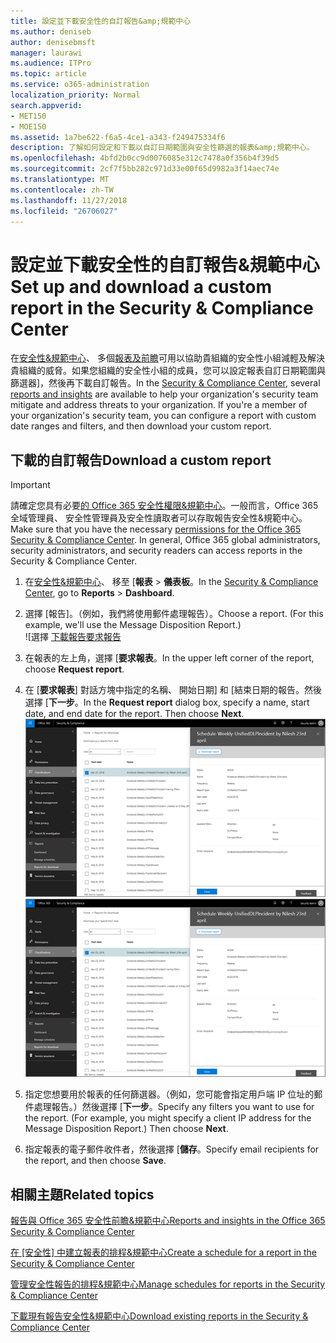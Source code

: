 ```yaml
---
title: 設定並下載安全性的自訂報告&amp;規範中心
ms.author: deniseb
author: denisebmsft
manager: laurawi
ms.audience: ITPro
ms.topic: article
ms.service: o365-administration
localization_priority: Normal
search.appverid:
- MET150
- MOE150
ms.assetid: 1a7be622-f6a5-4ce1-a343-f249475334f6
description: 了解如何設定和下載以自訂日期範圍與安全性篩選的報表&amp;規範中心。
ms.openlocfilehash: 4bfd2b0cc9d0076085e312c7478a0f356b4f39d5
ms.sourcegitcommit: 2cf7f5bb282c971d33e00f65d9982a3f14aec74e
ms.translationtype: MT
ms.contentlocale: zh-TW
ms.lasthandoff: 11/27/2018
ms.locfileid: "26706027"
---
```

# <a name="set-up-and-download-a-custom-report-in-the-security-amp-compliance-center"></a><span data-ttu-id="40afd-103">設定並下載安全性的自訂報告&amp;規範中心</span><span class="sxs-lookup"><span data-stu-id="40afd-103">Set up and download a custom report in the Security &amp; Compliance Center</span></span>

<span data-ttu-id="40afd-p101">在[安全性&amp;規範中心](https://security.microsoft.com)、 多個[報表及前瞻](reports-and-insights-in-security-and-compliance.md)可用以協助貴組織的安全性小組減輕及解決貴組織的威脅。如果您組織的安全性小組的成員，您可以設定報表自訂日期範圍與篩選器]，然後再下載自訂報告。</span><span class="sxs-lookup"><span data-stu-id="40afd-p101">In the [Security &amp; Compliance Center](https://security.microsoft.com), several [reports and insights](reports-and-insights-in-security-and-compliance.md) are available to help your organization's security team mitigate and address threats to your organization. If you're a member of your organization's security team, you can configure a report with custom date ranges and filters, and then download your custom report.</span></span> 
  
## <a name="download-a-custom-report"></a><span data-ttu-id="40afd-106">下載的自訂報告</span><span class="sxs-lookup"><span data-stu-id="40afd-106">Download a custom report</span></span>

> [!IMPORTANT]
> <span data-ttu-id="40afd-p102">請確定您具有必要[的 Office 365 安全性權限&amp;規範中心](permissions-in-the-security-and-compliance-center.md)。一般而言，Office 365 全域管理員、 安全性管理員及安全性讀取者可以存取報告安全性&amp;規範中心。</span><span class="sxs-lookup"><span data-stu-id="40afd-p102">Make sure that you have the necessary [permissions for the Office 365 Security &amp; Compliance Center](permissions-in-the-security-and-compliance-center.md). In general, Office 365 global administrators, security administrators, and security readers can access reports in the Security &amp; Compliance Center.</span></span> 
  
1. <span data-ttu-id="40afd-109">在[安全性&amp;規範中心](https://security.microsoft.com)、 移至 [**報表** \> **儀表板**。</span><span class="sxs-lookup"><span data-stu-id="40afd-109">In the [Security &amp; Compliance Center](https://security.microsoft.com), go to **Reports** \> **Dashboard**.</span></span>
    
2. <span data-ttu-id="40afd-p103">選擇 [報告]。（例如，我們將使用郵件處理報告）。</span><span class="sxs-lookup"><span data-stu-id="40afd-p103">Choose a report. (For this example, we'll use the Message Disposition Report.)</span></span><br/>![選擇 [下載報告要求報告](media/b566925d-b9d9-453d-9bdd-f2637c7ba140.png)
  
3. <span data-ttu-id="40afd-113">在報表的左上角，選擇 [**要求報表**。</span><span class="sxs-lookup"><span data-stu-id="40afd-113">In the upper left corner of the report, choose **Request report**.</span></span>
    
4. <span data-ttu-id="40afd-p104">在 [**要求報表**] 對話方塊中指定的名稱、 開始日期] 和 [結束日期的報告。然後選擇 [**下一步**。</span><span class="sxs-lookup"><span data-stu-id="40afd-p104">In the **Request report** dialog box, specify a name, start date, and end date for the report. Then choose **Next**.</span></span><br/><span data-ttu-id="40afd-116">![安全性&amp;規範中心選擇報告\>下載報告](media/65e625f5-c98c-49fc-9c1f-8c80ec8308fd.png)</span><span class="sxs-lookup"><span data-stu-id="40afd-116">![In the Security &amp; Compliance Center, choose Reports \> Reports for download](media/65e625f5-c98c-49fc-9c1f-8c80ec8308fd.png)</span></span>
  
5. <span data-ttu-id="40afd-p105">指定您想要用於報表的任何篩選器。（例如，您可能會指定用戶端 IP 位址的郵件處理報告。）然後選擇 [**下一步**。</span><span class="sxs-lookup"><span data-stu-id="40afd-p105">Specify any filters you want to use for the report. (For example, you might specify a client IP address for the Message Disposition Report.) Then choose **Next**.</span></span>
    
6. <span data-ttu-id="40afd-119">指定報表的電子郵件收件者，然後選擇 [**儲存**。</span><span class="sxs-lookup"><span data-stu-id="40afd-119">Specify email recipients for the report, and then choose **Save**.</span></span>
    
## <a name="related-topics"></a><span data-ttu-id="40afd-120">相關主題</span><span class="sxs-lookup"><span data-stu-id="40afd-120">Related topics</span></span>

[<span data-ttu-id="40afd-121">報告與 Office 365 安全性前瞻&amp;規範中心</span><span class="sxs-lookup"><span data-stu-id="40afd-121">Reports and insights in the Office 365 Security &amp; Compliance Center</span></span>](reports-and-insights-in-security-and-compliance.md)
  
<span data-ttu-id="40afd-122">[在 [安全性] 中建立報表的排程&amp;規範中心](create-a-schedule-for-a-report.md)</span><span class="sxs-lookup"><span data-stu-id="40afd-122">[Create a schedule for a report in the Security &amp; Compliance Center](create-a-schedule-for-a-report.md)</span></span>
  
[<span data-ttu-id="40afd-123">管理安全性報告的排程&amp;規範中心</span><span class="sxs-lookup"><span data-stu-id="40afd-123">Manage schedules for reports in the Security &amp; Compliance Center</span></span>](manage-schedules-for-multiple-reports.md)
  
[<span data-ttu-id="40afd-124">下載現有報告安全性&amp;規範中心</span><span class="sxs-lookup"><span data-stu-id="40afd-124">Download existing reports in the Security &amp; Compliance Center</span></span>](download-existing-reports.md)
  

